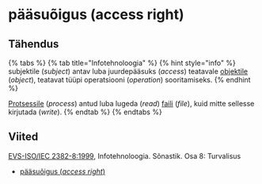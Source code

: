 # pääsuõigus \(access right\)

## Tähendus

{% tabs %}
{% tab title="Infotehnoloogia" %}
{% hint style="info" %}
subjektile \(_subject_\) antav luba juurdepääsuks \(_access_\) teatavale [objektile](objekt-object.md) \(_object_\), teatavat tüüpi operatsiooni \(_operation_\) sooritamiseks.
{% endhint %}

[Protsessile](protsess-process.md) \(_process_\) antud luba lugeda \(_read_\) [faili](fail-file.md) \(_file_\), kuid mitte sellesse kirjutada \(_write_\).
{% endtab %}
{% endtabs %}

## Viited

[EVS-ISO/IEC 2382-8:1999](https://www.evs.ee/et/evs-iso-iec-2382-8-1999), Infotehnoloogia. Sõnastik. Osa 8: Turvalisus

* [pääsuõigus \(_access right_\)](https://www.eki.ee/dict/its/index.cgi?Q=access+rights&F=M&C06=et&C01=1&C10=1)

